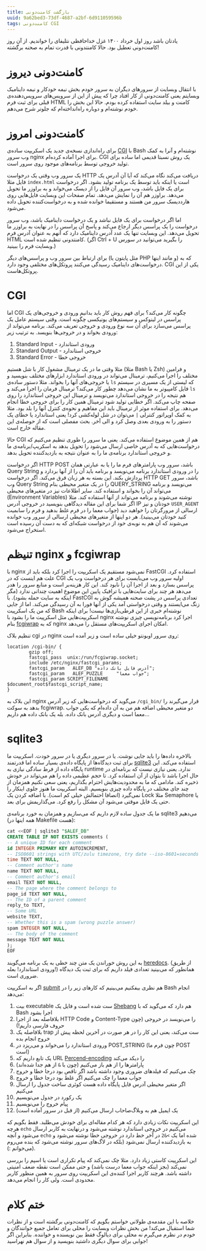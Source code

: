 ```yaml
---
title: بازگشت کامنت‌دونی
uuid: 9a62bed3-73df-4687-a2bf-6d911059596b
tags: کامنت‌دونی CGI
---
```


یادتان باشد روز اول خرداد ۱۴۰۰ غزل خداحافظی نتلیفای را خواندیم. از آن روز کامنت‌دونی تعطیل بود. حالا کامنتدونی با قدرت تمام به صحنه برگشته!

# کامنت‌دونی دیروز
با انتقال وبسایت از سرورهای دیگران به سرور خودم بخش نیمه خودکار و نیمه داینامیک وبسایتم یعنی کامنت‌دونی از کار افتاد چرا که پیش از این از سرویس‌های سرویس‌دهنده‌ی قبلی برای ثبت فرم HTML کامنت و بیلد سایت استفاده کرده بودم. حالا این بخش را خودم نوشته‌ام و دوباره راه‌انداخته‌ام که جلوتر شرح می‌دهم.

# کامنت‌دونی امروز
برای راه‌اندازی نسخه‌ی جدید یک اسکریپت ساده‌ی [CGI] با Bash نوشته‌ام و آنرا به کمک وب سرور nginx برای اجرا آماده کرده‌ام. CGI یک روش نسبتا قدیمی اما ساده برای تولید خروجی توسط برنامه‌های موجود روی سرور است.

یک سرور وب وقتی یک درخواست HTTP دریافت می‌کند نگاه می‌کند که آیا آن آدرس یک فایل مثلا `index.html` است یا اینکه باید توسط یک برنامه تولید بشود. اگر درخواست برای یک فایل باشد، وب سرور آن فایل را از دیسک می‌خواند و به براوزر ما تحویل می‌دهد. براوزر هم آن را نمایش می‌دهد. تمام صفحات این وبسایت فایل‌هایی روی هارددیسک سرور من هستند و مستقیما خوانده شده و به درخواست‌کننده تحویل داده می‌شود.

اما اگر درخواست برای یک فایل نباشد و یک درخواست داینامیک باشد، وب سرور درخواست را یک پراسس دیگر ارجاع می‌کند و پاسخ آن پراسس را در نهایت به براوزر ما تحویل می‌دهد. این وبسایت تنها یک عدد آدرس داینامیک دارد که آنهم به عنوان آدرس فرم HTML کامنتدونی تنظیم شده است. (اگر Ctrl + U را بگیرید می‌توانید در سورس وبسایت فرم را ببینید.)

برای ارتباط بین سرور وب و پراسس‌های دیگر (مثل پایتون یا PHP و مانند اینها) که به درخواست‌های داینامیک رسیدگی می‌کنند پروتکل‌های مختلفی وجود دارد. CGI یکی از این پروتکل‌هاست.

# CGI
اما CGI چگونه کار می‌کند؟ برای فهم روش کار باید بدانیم ورودی و خروجی‌های یک پراسس در لینوکس و سیستم‌های یونیکسی چگونه است. وقتی سیستم عامل یک پراسس می‌سازد برای آن سه نوع ورودی و خروجی تعریف می‌کند. برنامه می‌تواند از ورودی بخواند و در خروجی‌ها بنویسد. به ترتیب زیر:

1. Standard Input - ورودی استاندارد
2. Standard Output - خروجی استاندارد
3. Standard Error - خروجی خطا

مثلا وقتی ما در یک ترمینال مشغول کار با شل هستیم (مثلا Bash یا Zsh) و فرامین مختلف را اجرا می‌کنیم، ترمینال می‌تواند در ورودی استاندارد ابزارهای مختلف بنویسید و یا خروجی‌های آنها را بخواند. مثلا دستور ساده‌ی `ls` که لیستی از یک مسیری در سیستم فایل کامپیوتر به ما نشان می‌دهد چطور کار می‌کند؟ ترمینال فرمان را اجرا می‌کند و `ls` هم نتیجه را در خروجی استاندارد می‌نویسد و ترمینال این خروجی استاندارد را روی صفحه چاپ می‌کند. اگر خطایی تولید شود ترمینال همین کار را برای خروجی خطا انجام می‌دهد. برای استفاده موثر از ترمینال باید این مفاهیم و نحوه‌ی کنترل آنها را بلد بود. مثلا به کمک اوپراتور کنترلی `|` می‌توان در شل لوله‌کشی کرد! یعنی استاندارد یا خطای یک دستور را به ورودی بعدی وصل کرد و الی آخر. بحث مفصلی است که از حوصله‌ی این مقاله خارج است. 

حالا CGI هم از همین موضوع استفاده می‌کند. یعنی ما سرور را طوری تنظیم می‌کنیم که درخواست‌هایی که به آدرس خاصی ارسال می‌شود را تحویل بدهد به اسکریپ/برنامه‌ی ما و خروجی استاندارد برنامه‌ی ما را به عنوان نتیجه به بازدیدکننده تحویل بدهد.

اگر درخواست HTTP POST باشد، سرور وب پارامترهای فرم ما را یا به عبارتی همان Query String را در ورودی استاندارد برنامه می‌نویسد و برنامه باید آن را از آنها بردارد و پردازش بکند. این بسته به هر زبان فرق می‌کند. اگر درخواست HTTP GET باشد، سرور وب Query String را در یک متغیر محیطی بنام QUERY_STRING می‌نویسد و برنامه می‌تواند آن را بخواند و استفاده کند. سایر اطلاعات نیز در متغیرهای محیطی (Environment Variables) نوشته می‌شوند و برنامه می‌تواند از آنها استفاده کند. مثلا اگر شما برای این مقاله دیدگاهی بنویسید در خروجی آدرس IP خودتان و نیز `USER_AGENT` ارسالی از مرورگرتان را خواهید دید (جواب معما را در فرم غلط بدهید و فرم را سابمیت کنید خودتان می‌بینید). هر دو اینها از متغیرهای محیطی ارسالی از سرور وب خوانده می‌شوند که آن هم به نوبه‌ی خود از درخواست شبکه‌ای که به دست آن رسیده است استخراج می‌شود.

# تنیظم nginx و fcgiwrap
با nginx نمی‌شود مستقیم یک اسکریپت را اجرا کرد بلکه باید از FastCGI استفاده کرد. علت هم اینست که در CGI اولیه سرور وب می‌بایست برای هر درخواست وب یک پراسس بسازد و بعد از اجرا آن را نابود کند. این کار هزینه‌بر است و منابع سرور را هدر می‌دهد هر چند برای سایت‌هایی با ترافیک پایین این موضوع اهمیت چندانی ندارد (مگر اینکه به سایت حمله بشود). با FastCGI تعدادی پراسس در پشت صحنه همیشه گوش به زنگ می‌ایستند و وقتی درخواستی آمد یکی از آنها فورا به آن رسیدگی می‌کند. اما از جایی که من یک اسکرپیت Bash نوشته‌ام خبری از این قرطی‌بازی‌ها نیست! برای اینکه اسکریپت‌هایی مثل اسکرپیت ما را بشود با nginx اجرا کرد برنامه‌نویسی چیزی نوشته بنام [fcgiwrap] که به nginx امکان اجرای اسکریپت‌های مستقل را می‌دهد.

تنظیم بلاک cgi در nginx روی سرور اوبونتو خیلی ساده است و زیر آمده است:

```
location /cgi-bin/ {
        gzip off;
        fastcgi_pass  unix:/run/fcgiwrap.socket;
        include /etc/nginx/fastcgi_params;
        fastcgi_param   ALEF_DB "آدرس فایل بانک داده";
        fastcgi_param   ALEF_PUZZLE     "جواب معما";
        fastcgi_param SCRIPT_FILENAME  $document_root$fastcgi_script_name;
}
```

این بلاک به nginx می‌گوید که درخواست‌هایی که زیر آدرس `/cgi_bin/` قرار می‌گیرند را بدهد به سوکت fcgiwrap. دو متغیر محیطی اضافه هم من به آن داده‌ام که یکی جواب معما است و دیگری آدرس بانک داده. بله یک بانک داده هم داریم...

# sqlite3
بالاخره داده‌ها را باید جایی نوشت. یا در سرور دیگری یا در سرور خودت. اسکریپت ما برای ثبت دیدگاه‌ها از پایگاه داده‌ی بسیار ساده‌ اما قدرتمند [sqlite3] استفاده می‌کند. این پایگاه داده از فرط سادگی نیازی به runtime ندارد. یعنی نیازی نیست که برنامه‌ای در حال اجرا باشد تا بتوان از آن استفاده کرد. تا حجم عظیمی داده را هم می‌تواند در خودش ذخیره کند. مادامی که ما به محدودیت‌هایش احترام بگذاریم، یعنی سعی نکنیم همزمان از چند جای مختلف در پایگاه داده چیزی بنویسیم. البته اسکریپت ما هنوز جلوی اینکار را نمی‌گیرد (انصافا احتمالش خیلی کم است). با اضافه کردن یک Lock مثلا Semaphore یا حتی یک فایل موقتی می‌شود آن مشکل را رفع کرد. می‌گذاریمش برای بعد.

ما یک جدول ساده لازم داریم که می‌سازیم و همزمان به خورد برنامه‌ی sqlite3 می‌دهیم (همه اینها در Makefile هست):

```sql
cat <<EOF | sqlite3 "$ALEF_DB"
CREATE TABLE IF NOT EXISTS comments (
-- A unique ID for each comment
id INTEGER PRIMARY KEY AUTOINCREMENT,
-- ISO8601 strings with UTC/zulu timezone, try date --iso-8601=seconds --utc
time TEXT NOT NULL,
-- Comment author's name
name TEXT NOT NULL,
-- Comment author's email
email TEXT NOT NULL,
-- The page where the comment belongs to
page_id TEXT NOT NULL,
-- The ID of a parent comment
reply_to TEXT,
-- Some URL
website TEXT,
-- Whether this is a spam (wrong puzzle answer)
spam INTEGER NOT NULL,
-- The body of the comment
message TEXT NOT NULL
);
EOF
```

به این روش خوراندن یک متن چند خطی به یک برنامه می‌گویند [heredocs]. (از طریق ورودی استاندارد! بعله!) همانطور که می‌بینید تعدادی فیلد داریم که برای ثبت یک دیدگاه ضروری است.

اگر به اسکریپت [submit] هم نظری بیفکنیم می‌بینیم که کارهای زیر را در Bash انجام می‌دهد:

1. بیت executable ست شده است و فایل یک [Shebang] هم دارد که می‌گوید که با Bash اجرا بشود
2. بلافاصله بعد از اجرا HTTP Code و Content-Type را می‌نویسد در خروجی (چون حروف فارسی داریم!)
3. بلافاصله یک trap ست می‌کند، یعنی این کار را در هر صورت در آخرین لحظه پیش از خروج انجام بده
4. ورودی استاندارد را می‌خواند و می‌ریزد در POST_STRING (چون فرم ما POST است)
5. یک تابع داریم که URL [Percend-encoding] را دیکد می‌کند
6. پارامترها را از هم باز می‌کنیم (چون با `&` از هم جدا شده‌اند)
7. چک می‌کنیم که فیلدهای ضروری وجود داشته باشد اگر ناقص بود درجا خطا و خروج
8. جواب معما را چک می‌کنیم اگر غلط بود درجا خطا و خروج
9. اگر متغیر محیطی آدرس فایل پایگاه داده هست کوئری ساخت جدول را ارسال می‌کنیم
10. یک رکورد در جدول می‌نویسیم
11. پیام خروج را می‌نویسیم
12. یک ایمیل هم به وبلاگ‌صاحاب ارسال می‌کنیم (از قبل در سرور آماده است)

این اسکریپت نکات زیادی دارد که هر کدام مقاله‌ای برای خودش می‌طلبد. فقط بگویم که هرچه `echo` می‌کنیم در خروجی استاندارد نوشته می‌شود و درنهایت به کاربر ارسال می‌شود و آنچه `echo` شده اما یک `>&2` در آخر خط دارد در خروجی خطا نوشته می‌شود و به بازدیدکننده ارسال نمی‌شود (بلکه در لاگ‌های سرور نوشته می‌شود که بنده می‌روم می‌خوانم :)).

این اسکرپیت کاستی زیاد دارد. مثلا چک نمی‌کند که پیام تکراری است یا اسپم را بررسی نمی‌کند (بجز اینکه جواب معما درست باشد) و حتی ممکن است نقطه ضعف امنیتی داشته باشد. هرچند کاربر اجرا کننده‌ی این اسکریپت روی سرور به همین منظور کاربر محدودی است. ولی کار را انجام می‌دهد.

# ختم کلام
خلاصه با این مقدمه‌ی طولانی خواستم بگویم که کامنت‌دونی برگشته است و از نظرات شما استقبال می‌کند! من بخش نظرات وبسایت را محلی برای تعامل جمیع خوانندگان و خودم در نظرم می‌گیرم نه محلی برای دیالوگ فقط بین نویسنده و خواننده. بنابراین اگر جوابی برای سوال دیگری داشتید بنویسید و از سوال هم نهراسید!




[CGI]: https://datatracker.ietf.org/doc/html/rfc3875
[fcgiwrap]: https://github.com/gnosek/fcgiwrap/
[sqlite3]: https://www.sqlite.org/
[heredocs]: https://linuxize.com/post/bash-heredoc/
[submit]: https://raw.githubusercontent.com/mehdisadeghi/mehdix.ir/master/src/cgi-bin/submit
[Shebang]: https://en.wikipedia.org/wiki/Shebang_(Unix)
[Percend-encoding]: https://en.wikipedia.org/wiki/Percent-encoding
